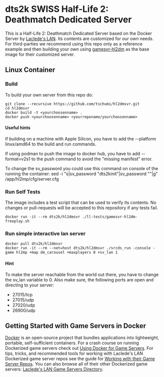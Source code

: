 # dts2k SWISS Half-Life 2: Deathmatch Dedicated Server

This is a Half-Life 2: Deathmatch Dedicated Server based on the Docker Server by [Laclede's LAN](https://lacledeslan.com). Its contents are customized for our own needs. For third-parties we recommend using this repo only as a reference example and then building your own using [gamesvr-hl2dm](https://github.com/LacledesLAN/gamesvr-hl2dm) as the base image for their customized server.

## Linux Container

### Build

To build your own server from this repo do:

```shell
git clone --recursive https://github.com/tschumi/hl2dmsvr.git
cd hl2dmsvr
docker build -t <yourchoosenname> .
docker push <yourchoosenname> <yourreponame/yourchoosenname>
```

#### Useful hints

If building on a machine with Apple Silicon, you have to add the --platform linux/amd64 to the build and run commands.

If using podman to push the image to docker hub, you have to add --format=v2s1 to the push command to avoid the "missing manifest" error.

To change the sv_password you could use this command on console of the running the container:
sed -i "s|sv_password \"dts2kinit\"|sv_password \"<yoursecretpassword>\"|g" /app/hl2mp/cfg/server.cfg

### Run Self Tests

The image includes a test script that can be used to verify its contents. No changes or pull-requests will be accepted to this repository if any tests fail.

```shell
docker run -it --rm dts2k/hl2dmsvr ./ll-tests/gamesvr-hl2dm-freeplay.sh
```

### Run simple interactive lan server

```shell
docker pull dts2k/hl2dmsvr
docker run -it --rm --net=host dts2k/hl2dmsvr ./srcds_run -console -game hl2mp +map dm_carousel +maxplayers 8 +sv_lan 1
```

#### Hint

To make the server reachable from the world out there, you have to change the sv_lan variable to 0. Also make sure, the following ports are open and directing to your server:

* 27015/tcp
* 27015/udp
* 27020/udp
* 26900/udp

## Getting Started with Game Servers in Docker

[Docker](https://docs.docker.com/) is an open-source project that bundles applications into lightweight, portable, self-sufficient containers. For a crash course on running Dockerized game servers check out [Using Docker for Game Servers](https://github.com/LacledesLAN/README.1ST/blob/master/GameServers/DockerAndGameServers.md). For tips, tricks, and recommended tools for working with Laclede's LAN Dockerized game server repos see the guide for [Working with their Game Server Repos](https://github.com/LacledesLAN/README.1ST/blob/master/GameServers/WorkingWithOurRepos.md). You can also browse all of their other Dockerized game servers: [Laclede's LAN Game Servers Directory](https://github.com/LacledesLAN/README.1ST/tree/master/GameServers).
